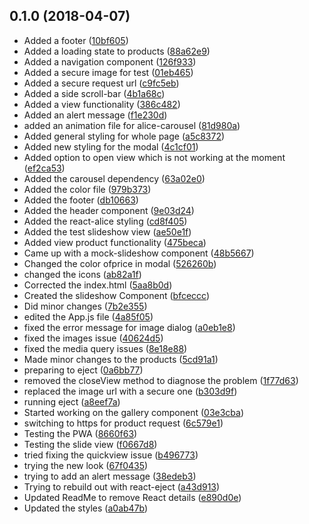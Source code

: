 <a name="0.1.0"></a>
## 0.1.0 (2018-04-07)

* Added a footer ([10bf605](https://github.com/brianmituka/girlstuff/commit/10bf605))
* Added a loading state to products ([88a62e9](https://github.com/brianmituka/girlstuff/commit/88a62e9))
* Added a navigation component ([126f933](https://github.com/brianmituka/girlstuff/commit/126f933))
* Added a secure image for test ([01eb465](https://github.com/brianmituka/girlstuff/commit/01eb465))
* Added a secure request url ([c9fc5eb](https://github.com/brianmituka/girlstuff/commit/c9fc5eb))
* Added a side scroll-bar ([4b1a68c](https://github.com/brianmituka/girlstuff/commit/4b1a68c))
* Added a view functionality ([386c482](https://github.com/brianmituka/girlstuff/commit/386c482))
* Added an alert message ([f1e230d](https://github.com/brianmituka/girlstuff/commit/f1e230d))
* added an animation file for alice-carousel ([81d980a](https://github.com/brianmituka/girlstuff/commit/81d980a))
* Added general styling for whole page ([a5c8372](https://github.com/brianmituka/girlstuff/commit/a5c8372))
* Added new styling for the modal ([4c1cf01](https://github.com/brianmituka/girlstuff/commit/4c1cf01))
* Added option to open view which is not working at the moment ([ef2ca53](https://github.com/brianmituka/girlstuff/commit/ef2ca53))
* Added the carousel dependency ([63a02e0](https://github.com/brianmituka/girlstuff/commit/63a02e0))
* Added the color file ([979b373](https://github.com/brianmituka/girlstuff/commit/979b373))
* Added the footer ([db10663](https://github.com/brianmituka/girlstuff/commit/db10663))
* Added the header component ([9e03d24](https://github.com/brianmituka/girlstuff/commit/9e03d24))
* Added the react-alice styling ([cd8f405](https://github.com/brianmituka/girlstuff/commit/cd8f405))
* Added the test slideshow view ([ae50e1f](https://github.com/brianmituka/girlstuff/commit/ae50e1f))
* Added view product functionality ([475beca](https://github.com/brianmituka/girlstuff/commit/475beca))
* Came up with a mock-slideshow component ([48b5667](https://github.com/brianmituka/girlstuff/commit/48b5667))
* Changed the color ofprice in modal ([526260b](https://github.com/brianmituka/girlstuff/commit/526260b))
* changed the icons ([ab82a1f](https://github.com/brianmituka/girlstuff/commit/ab82a1f))
* Corrected the index.html ([5aa8b0d](https://github.com/brianmituka/girlstuff/commit/5aa8b0d))
* Created the slideshow Component ([bfceccc](https://github.com/brianmituka/girlstuff/commit/bfceccc))
* Did minor changes ([7b2e355](https://github.com/brianmituka/girlstuff/commit/7b2e355))
* edited the App.js file ([4a85f05](https://github.com/brianmituka/girlstuff/commit/4a85f05))
* fixed the error message for image dialog ([a0eb1e8](https://github.com/brianmituka/girlstuff/commit/a0eb1e8))
* fixed the images issue ([40624d5](https://github.com/brianmituka/girlstuff/commit/40624d5))
* fixed the media query issues ([8e18e88](https://github.com/brianmituka/girlstuff/commit/8e18e88))
* Made minor changes to the products ([5cd91a1](https://github.com/brianmituka/girlstuff/commit/5cd91a1))
* preparing to eject ([0a6bb77](https://github.com/brianmituka/girlstuff/commit/0a6bb77))
* removed the closeView method to diagnose the problem ([1f77d63](https://github.com/brianmituka/girlstuff/commit/1f77d63))
* replaced the image url with a secure one ([b303d9f](https://github.com/brianmituka/girlstuff/commit/b303d9f))
* running eject ([a8eef7a](https://github.com/brianmituka/girlstuff/commit/a8eef7a))
* Started working on the gallery component ([03e3cba](https://github.com/brianmituka/girlstuff/commit/03e3cba))
* switching to https for product request ([6c579e1](https://github.com/brianmituka/girlstuff/commit/6c579e1))
* Testing the PWA ([8660f63](https://github.com/brianmituka/girlstuff/commit/8660f63))
* Testing the slide view ([f0667d8](https://github.com/brianmituka/girlstuff/commit/f0667d8))
* tried fixing the quickview issue ([b496773](https://github.com/brianmituka/girlstuff/commit/b496773))
* trying the new look ([67f0435](https://github.com/brianmituka/girlstuff/commit/67f0435))
* trying to add an alert message ([38edeb3](https://github.com/brianmituka/girlstuff/commit/38edeb3))
* Trying to rebuild out with react-eject ([a43d913](https://github.com/brianmituka/girlstuff/commit/a43d913))
* Updated ReadMe to remove React details ([e890d0e](https://github.com/brianmituka/girlstuff/commit/e890d0e))
* Updated the styles ([a0ab47b](https://github.com/brianmituka/girlstuff/commit/a0ab47b))



